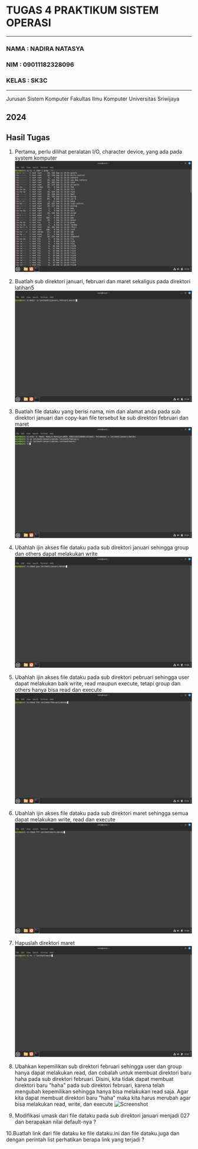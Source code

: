 # TUGAS 4 PRAKTIKUM SISTEM OPERASI
---
### NAMA : NADIRA NATASYA
### NIM : 09011182328096
### KELAS : SK3C
---
Jurusan Sistem Komputer
Fakultas Ilmu Komputer 
Universitas Sriwijaya

2024
---


## Hasil Tugas
1. Pertama, perlu dilihat peralatan I/O, character device, yang ada pada system komputer
   ![Screenshot](https://github.com/NADIRANTS/SISTEM-OPERASI/blob/main/File%20tugas%204/VirtualBox_NADIRA%20NATASYA_12_09_2024_00_13_48.png)

2. Buatlah sub direktori januari, februari dan maret sekaligus pada direktori latihan5
   ![Screenshot](https://github.com/NADIRANTS/SISTEM-OPERASI/blob/main/File%20tugas%204/VirtualBox_NADIRA%20NATASYA_12_09_2024_00_18_13.png)

3. Buatlah file dataku yang berisi nama, nim dan alamat anda pada sub direktori januari dan copy-kan file tersebut ke sub direktori 
   februari dan maret
   ![Screenshot](https://github.com/NADIRANTS/SISTEM-OPERASI/blob/main/File%20tugas%204/VirtualBox_NADIRA%20NATASYA_12_09_2024_00_27_08.png)

4. Ubahlah ijin akses file dataku pada sub direktori januari sehingga group dan others dapat melakukan write
   ![Screenshot](https://github.com/NADIRANTS/SISTEM-OPERASI/blob/main/File%20tugas%204/VirtualBox_NADIRA%20NATASYA_12_09_2024_00_30_23.png)
   
5. Ubahlah ijin akses file dataku pada sub direktori pebruari sehingga user dapat melakukan baik write, read maupun execute, tetapi group dan others hanya bisa read dan execute
   ![Screenshot](https://github.com/NADIRANTS/SISTEM-OPERASI/blob/main/File%20tugas%204/VirtualBox_NADIRA%20NATASYA_12_09_2024_00_31_35.png)

6. Ubahlah ijin akses file dataku pada sub direktori maret sehingga semua dapat melakukan write, read dan execute
    ![Screenshot](https://github.com/NADIRANTS/SISTEM-OPERASI/blob/main/File%20tugas%204/VirtualBox_NADIRA%20NATASYA_12_09_2024_00_36_14.png)

7. Hapuslah direktori maret
    ![Screenshot](https://github.com/NADIRANTS/SISTEM-OPERASI/blob/main/File%20tugas%204/VirtualBox_NADIRA%20NATASYA_12_09_2024_00_37_07.png)

8. Ubahkan kepemilikan sub direktori februari sehingga user dan group hanya dapat melakukan read, dan cobalah untuk membuat direktori baru haha pada sub direktori februari. Disini, kita tidak dapat membuat direktori baru "haha" pada sub direktori februari, karena telah mengubah kepemilikan sehingga hanya bisa melakukan read saja. Agar kita dapat membuat direktori baru "haha" maka kita harus merubah agar bisa melakukan read, write, dan execute
    ![Screenshot]()

16. Modifikasi umask dari file dataku pada sub direktori januari menjadi 027 dan berapakan
nilai default-nya ?

10.Buatlah link dari file dataku ke file dataku.ini dan file dataku.juga dan dengan perintah
list perhatikan berapa link yang terjadi ?
